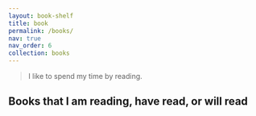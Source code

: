 ```yaml
---
layout: book-shelf
title: book
permalink: /books/
nav: true
nav_order: 6
collection: books
---
```


> I like to spend my time by reading.

## Books that I am reading, have read, or will read
